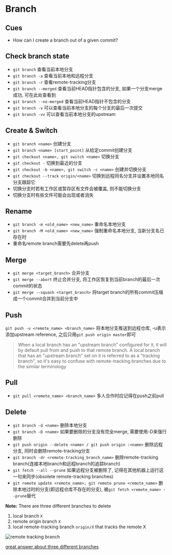 # Branch

## Cues
* How can I create a branch out of a given commit?

## Check branch state
* `git branch` 查看当前本地分支
* `git branch -a` 查看当前本地和远程分支
* `git branch -r` 查看remote-tracking分支
* `git branch --merged` 查看当前HEAD指针包含的分支, 如果一个分支merge成功, 可在此处查看到
* `git branch --no-merged` 查看当前HEAD指针不包含的分支
* `git branch -v` 可以查看当前本地分支的每个分支的最后一次提交
* `git branch -vv` 可以查看当前本地分支的upstream

## Create & Switch
* `git branch <name>` 创建分支
* `git branch <name> [start_point]` 从给定commit创建分支
* `git checkout <name>, git switch <name>` 切换分支
* `git checkout -` 切换到最近的分支
* `git checkout -b <name>, git switch -c <name>` 创建并切换分支
* `git checkout --track origin/<name>` 切换到远程同名分支并设置本地同名分支跟踪它
* 切换分支时若有工作区或暂存区有文件会被覆盖, 则不能切换分支
* 切换分支时有些文件可能会出现或者消失

## Rename
* `git branch -m <old_name> <new_name>` 重命名本地分支
* `git branch -M <old_name> <new_name>` 强制重命名本地分支, 当新分支名已存在时
* 重命名remote branch需要先delete再push

## Merge
* `git merge <target_branch>` 合并分支
* `git merge --abort` 终止合并分支, 将工作区恢复到当前branch的最后一次commit的状态
* `git merge --squash <target_branch>` 将target branch的所有commit压缩成一个commit合并到当前分支中

## Push
`git push -u <remote_name> <branch_name>` 将本地分支推送到远程仓库, -u表示添加upstream reference, 之后只用`git push origin master`即可

> When a local branch has an "upstream branch" configured for it, it will by default pull from and push to that remote branch.
> A local branch that has an "upstream branch" set on it is referred to as a "tracking branch", so it's easy to confuse with
> remote-tracking branches due to the similar terminology

## Pull
* `git pull <remote_name> <branch_name>` 多人合作时应记得在push之前pull

## Delete
* `git branch -d <name>` 删除本地分支
* `git branch -D <name>` 如果要删除的分支没有完全merge, 需要使用-D来强行删除
* `git push origin --delete <name> / git push origin :<name>` 删除远程分支, 同时会删除remote-tracking分支
* `git branch -dr <remote-tracking_branch_name>` 删除remote-tracking branch(连接本地branch和远程branch的追踪branch) 
* `git fetch --all --prune` 如果远程分支被删除了, 记得在其他机器上运行这一句来同步(obsolete remote-tracking branches)
* `git remote update <remote_name>; git remote prune <remote_name>` 删除本地过时的分支(即远程仓库不存在的分支), 被`git fetch <remote_name> --prune`替代

**Note:**
There are three different branches to delete
1. local branch `X`
2. remote origin branch `X`
3. local remote-tracking branch `origin/X` that tracks the remote X

![remote tracking branch](http://images.againxx.cn/NLAqw.png)

[great answer about three different branches](https://stackoverflow.com/a/23961231)
